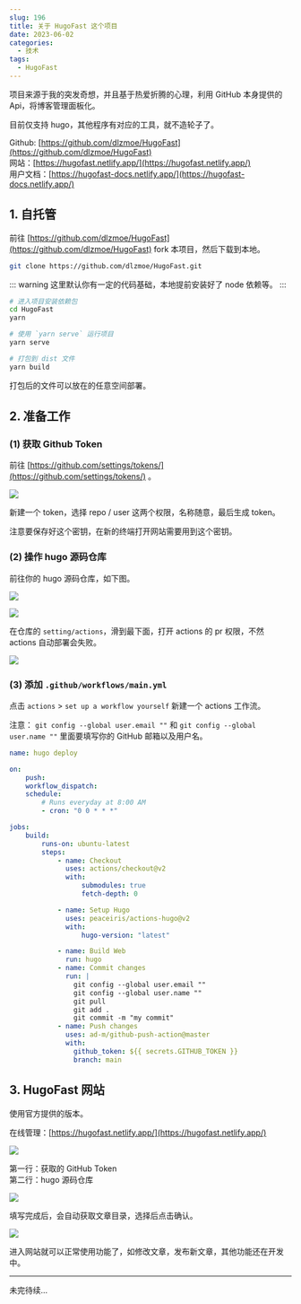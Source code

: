 ```yaml
---
slug: 196
title: 关于 HugoFast 这个项目
date: 2023-06-02
categories: 
  - 技术
tags:
  - HugoFast
---
```


项目来源于我的突发奇想，并且基于热爱折腾的心理，利用 GitHub 本身提供的 Api，将博客管理面板化。

目前仅支持 hugo，其他程序有对应的工具，就不造轮子了。

Github: [https://github.com/dlzmoe/HugoFast](https://github.com/dlzmoe/HugoFast)  
网站：[https://hugofast.netlify.app/](https://hugofast.netlify.app/)  
用户文档：[https://hugofast-docs.netlify.app/](https://hugofast-docs.netlify.app/)

## 1. 自托管

前往 [https://github.com/dlzmoe/HugoFast](https://github.com/dlzmoe/HugoFast) fork 本项目，然后下载到本地。

```bash
git clone https://github.com/dlzmoe/HugoFast.git
```

::: warning
这里默认你有一定的代码基础，本地提前安装好了 node 依赖等。
:::


```bash
# 进入项目安装依赖包
cd HugoFast
yarn

# 使用 `yarn serve` 运行项目
yarn serve
```

```bash
# 打包到 dist 文件
yarn build
```

打包后的文件可以放在的任意空间部署。

## 2. 准备工作


### (1) 获取 Github Token 

前往 [https://github.com/settings/tokens/](https://github.com/settings/tokens/) 。

![](https://imgurl.zishu.me/images/old/image.78dovytsm800.png)

新建一个 token，选择 repo / user 这两个权限，名称随意，最后生成 token。

注意要保存好这个密钥，在新的终端打开网站需要用到这个密钥。

### (2) 操作 hugo 源码仓库

前往你的 hugo 源码仓库，如下图。

![](https://imgurl.zishu.me/images/old/image.3uzka7ljq5k0.webp)

![](https://imgurl.zishu.me/images/old/image.61dcey3vxtk0.webp)

在仓库的 `setting/actions`，滑到最下面，打开 actions 的 pr 权限，不然 actions 自动部署会失败。

![](https://imgurl.zishu.me/images/old/image.22kcble6v8zk.webp)

### (3) 添加 `.github/workflows/main.yml`

点击 `actions` > `set up a workflow yourself` 新建一个 actions 工作流。

注意：
`git config --global user.email ""` 和 `git config --global user.name ""` 里面要填写你的 GitHub 邮箱以及用户名。

```yml
name: hugo deploy

on:
    push:
    workflow_dispatch:
    schedule:
        # Runs everyday at 8:00 AM
        - cron: "0 0 * * *"

jobs:
    build:
        runs-on: ubuntu-latest
        steps:
            - name: Checkout
              uses: actions/checkout@v2
              with:
                  submodules: true
                  fetch-depth: 0

            - name: Setup Hugo
              uses: peaceiris/actions-hugo@v2
              with:
                  hugo-version: "latest"

            - name: Build Web
              run: hugo
            - name: Commit changes
              run: |
                git config --global user.email ""
                git config --global user.name ""
                git pull
                git add .
                git commit -m "my commit"
            - name: Push changes
              uses: ad-m/github-push-action@master
              with:
                github_token: ${{ secrets.GITHUB_TOKEN }}
                branch: main
```


## 3. HugoFast 网站 

使用官方提供的版本。

在线管理：[https://hugofast.netlify.app/](https://hugofast.netlify.app/)

![](https://imgurl.zishu.me/images/old/image.5ocupnuzhjs0.webp)

第一行：获取的 GitHub Token  
第二行：hugo 源码仓库  

![](https://imgurl.zishu.me/images/old/image.5jmwjxbnk0c0.webp)

填写完成后，会自动获取文章目录，选择后点击确认。

![](https://imgurl.zishu.me/images/old/2023/647e9e250aeff.png)

进入网站就可以正常使用功能了，如修改文章，发布新文章，其他功能还在开发中。

---

未完待续...